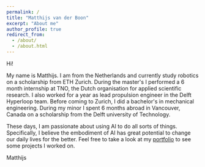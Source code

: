 ```yaml
---
permalink: /
title: "Matthijs van der Boon"
excerpt: "About me"
author_profile: true
redirect_from: 
  - /about/
  - /about.html
---
```


Hi!

My name is Matthijs. I am from the Netherlands and currently study robotics on a scholarship from ETH Zurich. During the master's I performed a 6 month internship at TNO, the Dutch organisation for applied scientific research. I also worked for a year as lead propulsion engineer in the Delft Hyperloop team. Before coming to Zurich, I did a bachelor's in mechanical engineering. During my minor I spent 6 months abroad in Vancouver, Canada on a scholarship from the Delft university of Technology.

These days, I am passionate about using AI to do all sorts of things. Specifically, I believe the embodiment of AI has great potential to change our daily lives for the better. Feel free to take a look at my [portfolio](portfolio.html) to see some projects I worked on.

Matthijs